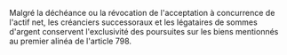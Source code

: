   
Malgré la déchéance ou la révocation de l'acceptation à concurrence de l'actif net, les créanciers successoraux et les légataires de sommes d'argent conservent l'exclusivité des poursuites sur les biens mentionnés au premier alinéa de l'article 798.  

  
